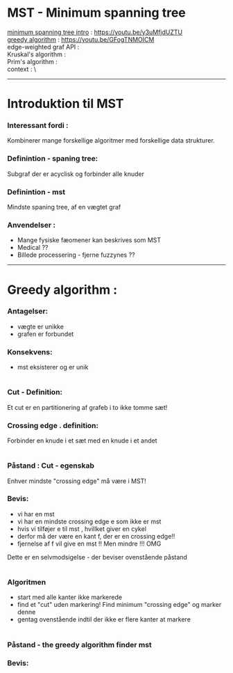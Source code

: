 # MST - Minimum spanning tree

[minimum spanning tree intro](#greedy-algorithm-) : https://youtu.be/y3uMfjdUZTU \
[greedy algorithm](#greedy-algorithm-) : https://youtu.be/GFogTNMOICM \
edge-weighted graf API : \
Kruskal's algorithm : \
Prim's algorithm : \
context : \

---

# Introduktion til MST

### Interessant fordi : 
Kombinerer mange forskellige algoritmer med forskellige data strukturer.

### Definintion - spaning tree: 
Subgraf der er acyclisk og forbinder alle knuder

### Definintion - mst
Mindste spaning tree, af en vægtet graf

### Anvendelser :
- Mange fysiske fæomener kan beskrives som MST
- Medical ??
- Billede processering - fjerne fuzzynes ??

---

# Greedy algorithm :

### Antagelser:
- vægte er unikke
- grafen er forbundet

### Konsekvens:
- mst eksisterer og er unik

#

### Cut - Definition:
Et cut er en partitionering af grafeb i to ikke tomme sæt!

### Crossing edge . definition:
Forbinder en knude i et sæt med en knude i et andet

#

### Påstand : Cut - egenskab 
Enhver mindste "crossing edge" må være i MST! 

### Bevis:
- vi har en mst
- vi har en mindste crossing edge e som ikke er mst
- hvis vi tilføjer e til mst , hvillket giver en cykel
- derfor må der være en kant f, der er en crossing edge!!
- fjernelse af f vil give en mst !! Men mindre !!! OMG

Dette er en selvmodsigelse - der beviser ovenstående påstand

#

### Algoritmen

- start med alle kanter ikke markerede
- find et "cut" uden markering! Find minimum "crossing edge" og marker denne
- gentag ovenstående indtil der ikke er flere kanter at markere

#

### Påstand - the greedy algorithm finder mst

### Bevis:









 
